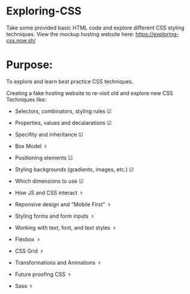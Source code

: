 # Exploring-CSS
Take some provided basic HTML code and explore different CSS styling techniques.
View the mockup hosting website here: https://exploring-css.now.sh/

# Purpose:
To explore and learn best practice CSS techniques.

Creating a fake hosting website to re-visit old and explore new CSS Techniques like:

* Selectors, combinators, styling rules ☑

* Properties, values and decalarations ☑

* Specifity and inheritance ☑

* Box Model 𝤿

* Positioning elements ☑

* Styling backgrounds (gradients, images, etc.)  ☑

* Which dimensions to use ☑

* How JS and CSS interact 𝤿

* Reponsive design and "Mobile First" 𝤿

* Styling forms and form inputs 𝤿

* Working with text, font, and text styles 𝤿

* Flexbox 𝤿

* CSS Grid 𝤿

* Transformations and Animations 𝤿

* Future proofing CSS 𝤿

* Sass 𝤿
